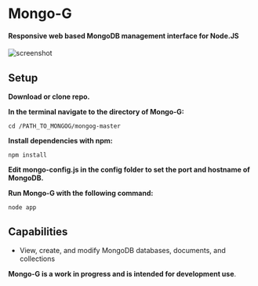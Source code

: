 Mongo-G
======

#### Responsive web based MongoDB management interface for Node.JS
<img src="http://georgeholmesii.com/mongog1.png" title="screenshot" />

Setup
-----------
**Download or clone repo.**

**In the terminal navigate to the directory of Mongo-G:**
    
    cd /PATH_TO_MONGOG/mongog-master

**Install dependencies with npm:**
    
    npm install

**Edit mongo-config.js in the config folder to set the port and hostname of MongoDB.**

**Run Mongo-G with the following command:**
    
    node app


Capabilities
-----------

* View, create, and modify MongoDB databases, documents, and collections





**Mongo-G is a work in progress and is intended for development use**.

